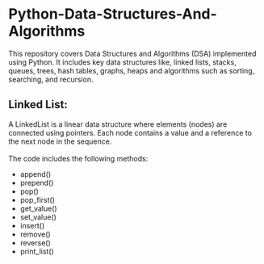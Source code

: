# Python-Data-Structures-And-Algorithms
This repository covers Data Structures and Algorithms (DSA) implemented using Python. It includes key data structures like, linked lists, stacks, queues, trees, hash tables, graphs, heaps and algorithms such as sorting, searching, and recursion.

## Linked List:
A LinkedList is a linear data structure where elements (nodes) are connected using pointers. Each node contains a value and a reference to the next node in the sequence.
<br>
<br>
The code includes the following methods:
- append()
- prepend()
- pop()
- pop_first()
- get_value()
- set_value()
- insert()
- remove()
- reverse()
- print_list()

